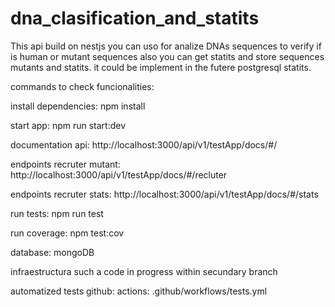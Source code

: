 # dna_clasification_and_statits
This api build on nestjs you can uso for analize DNAs sequences to verify if is human or mutant sequences also you can get statits  and store sequences mutants and statits. it could be implement in the futere postgresql statits.


commands to check funcionalities:

install dependencies:
npm install

start app:
npm run start:dev

documentation api:
http://localhost:3000/api/v1/testApp/docs/#/

endpoints recruter mutant: 
http://localhost:3000/api/v1/testApp/docs/#/recluter

endpoints recruter stats:
http://localhost:3000/api/v1/testApp/docs/#/stats

run tests: 
npm run test

run coverage:
npm test:cov

database: mongoDB

infraestructura such a code in progress within secundary branch

automatized tests github: 
actions:  .github/workflows/tests.yml

